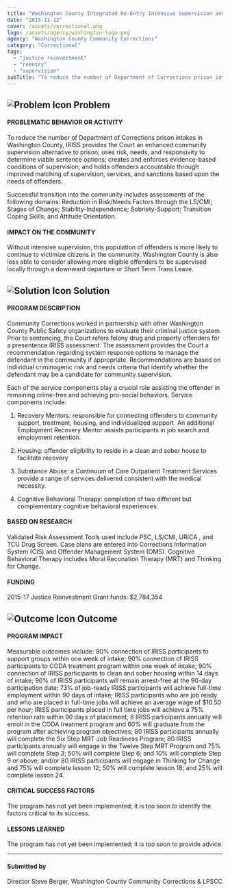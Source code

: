 ```yaml
---
title: "Washington County Integrated Re-Entry Intensive Supervision and Services (IRISS)"
date: "2015-11-12"
cover: /assets/correctional.png
logo: /assets/agency/washington-logo.png
agency: "Washington County Community Corrections"
category: "Correctional"
tags:
  - "justice reinvestment"
  - "reentry"
  - "supervision"
subTitle: "To reduce the number of Department of Corrections prison intakes in Washington County, IRISS provides the Court an enhanced community supervision alternative to prison."
---
```


## ![Problem Icon](https://github.com/google/material-design-icons/raw/master/alert/1x_web/ic_error_outline_black_48dp.png "Problem") Problem

#### PROBLEMATIC BEHAVIOR OR ACTIVITY

To reduce the number of Department of Corrections prison intakes in Washington County, IRISS provides the Court an enhanced community supervision alternative to prison; uses risk, needs, and responsivity to determine viable sentence options; creates and enforces evidence-based conditions of supervision; and holds offenders accountable through improved matching of supervision, services, and sanctions based upon the needs of offenders.

Successful transition into the community includes assessments of the following domains: Reduction in Risk/Needs Factors through the LS/CMI; Stages of Change; Stability-Independence; Sobriety-Support; Transition Coping Skills; and Attitude Orientation.

#### IMPACT ON THE COMMUNITY

Without intensive supervision, this population of offenders is more likely to continue to victimize citizens in the community. Washington County is also less able to consider allowing more eligible offenders to be supervised locally through a downward departure or Short Term Trans Leave.

## ![Solution Icon](https://github.com/google/material-design-icons/raw/master/action/1x_web/ic_lightbulb_outline_black_48dp.png "Solution") Solution

#### PROGRAM DESCRIPTION

Community Corrections worked in partnership with other Washington County Public Safety organizations to evaluate their criminal justice system. Prior to sentencing, the Court refers felony drug and property offenders for a presentence IRISS assessment. The assessment provides the Court a recommendation regarding system response options to manage the defendant in the community if appropriate. Recommendations are based on individual criminogenic risk and needs criteria that identify whether the defendant may be a candidate for community supervision.

Each of the service components play a crucial role assisting the offender in remaining crime-free and achieving pro-social behaviors. Service components include:

1. Recovery Mentors: responsible for connecting offenders to community support, treatment, housing, and individualized support. An additional Employment Recovery Mentor assists participants in job search and employment retention.

2. Housing: offender eligibility to reside in a clean and sober house to facilitate recovery

3. Substance Abuse: a Continuum of Care Outpatient Treatment Services provide a range of services delivered consistent with the medical necessity.

4. Cognitive Behavioral Therapy: completion of two different but complementary cognitive behavioral experiences.

#### BASED ON RESEARCH

Validated Risk Assessment Tools used include PSC, LS/CMI, URICA , and TCU Drug Screen.
Case plans are entered into Corrections Information System (CIS) and Offender Management System (OMS).
Cognitive Behavioral Therapy includes Moral Reconation Therapy (MRT) and Thinking for Change.

#### FUNDING

2015-17 Justice Reinvestment Grant funds: $2,784,354

## ![Outcome Icon](https://github.com/google/material-design-icons/raw/master/action/1x_web/ic_view_list_black_48dp.png "Outcome") Outcome

#### PROGRAM IMPACT

Measurable outcomes include:
90% connection of IRISS participants to support groups within one week of intake;
90% connection of IRISS participants to CODA treatment program within one week of intake;
90% connection of IRISS participants to clean and sober housing within 14 days of intake;
90% of IRISS participants will remain arrest-free at the 90-day participation date;
73% of job-ready IRISS participants will achieve full-time employment within 90 days of intake;
IRISS participants who are job ready and who are placed in full-time jobs will achieve an average wage of $10.50 per hour;
IRISS participants placed in full time jobs will achieve a 75% retention rate within 90 days of placement;
8 IRISS participants annually will enroll in the CODA treatment program and 60% will graduate from the program after achieving program objectives;
80 IRISS participants annually will complete the Six Step MRT Job Readiness Program;
80 IRISS participants annually will engage in the Twelve Step MRT Program and 75% will complete Step 3; 50% will complete Step 6; and 10% will complete Step 9 or above; and/or
80 IRISS participants will engage in Thinking for Change and 75% will complete lesson 12; 50% will complete lesson 18; and 25% will complete lesson 24.

#### CRITICAL SUCCESS FACTORS

The program has not yet been implemented; it is too soon to identify the factors critical to its success.

#### LESSONS LEARNED

The program has not yet been implemented; it is too soon to provide advice.

---

#### Submitted by
Director Steve Berger, Washington County Community Corrections & LPSCC
